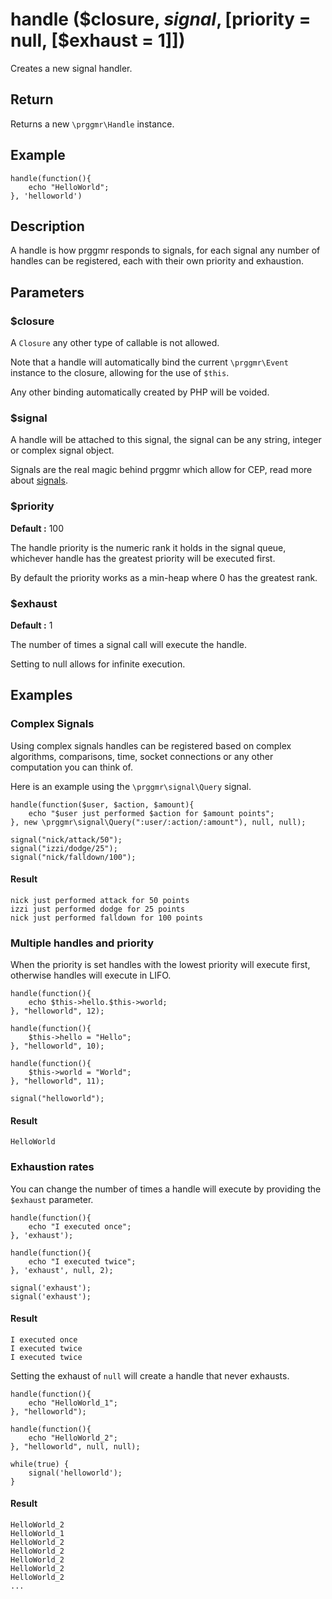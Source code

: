 # handle ($closure, $signal, [$priority = null, [$exhaust = 1]])

Creates a new signal handler.

## Return

Returns a new ```\prggmr\Handle``` instance.

## Example

    handle(function(){
        echo "HelloWorld";
    }, 'helloworld')

## Description

A handle is how prggmr responds to signals, for each signal any number of handles can be registered, each with their own priority and exhaustion.

## Parameters

### $closure

A ```Closure``` any other type of callable is not allowed.

Note that a handle will automatically bind the current ```\prggmr\Event``` instance to the closure, allowing for the use of ```$this```. 

Any other binding automatically created by PHP will be voided.

### $signal

A handle will be attached to this signal, the signal can be any string, integer or complex signal object.

Signals are the real magic behind prggmr which allow for CEP, read more about <a href="signals.html">signals</a>.

### $priority
__Default :__ 100

The handle priority is the numeric rank it holds in the signal queue, whichever handle has the greatest priority will be executed first.

By default the priority works as a min-heap where 0 has the greatest rank.

### $exhaust
__Default :__ 1

The number of times a signal call will execute the handle.

Setting to null allows for infinite execution.

## Examples

### Complex Signals

Using complex signals handles can be registered based on complex algorithms, comparisons, time, socket connections or 
any other computation you can think of.

Here is an example using the ```\prggmr\signal\Query``` signal.

    handle(function($user, $action, $amount){
        echo "$user just performed $action for $amount points";
    }, new \prggmr\signal\Query(":user/:action/:amount"), null, null);

    signal("nick/attack/50");
    signal("izzi/dodge/25");
    signal("nick/falldown/100");

#### Result

    nick just performed attack for 50 points
    izzi just performed dodge for 25 points
    nick just performed falldown for 100 points

### Multiple handles and priority

When the priority is set handles with the lowest priority will execute first, otherwise handles will
execute in LIFO.

    handle(function(){
        echo $this->hello.$this->world;
    }, "helloworld", 12);

    handle(function(){
        $this->hello = "Hello";
    }, "helloworld", 10);

    handle(function(){
        $this->world = "World";
    }, "helloworld", 11);

    signal("helloworld");

#### Result

    HelloWorld

### Exhaustion rates

You can change the number of times a handle will execute by providing the ```$exhaust``` parameter.

    handle(function(){
        echo "I executed once";
    }, 'exhaust');

    handle(function(){
        echo "I executed twice";
    }, 'exhaust', null, 2);

    signal('exhaust');
    signal('exhaust');

#### Result

    I executed once
    I executed twice
    I executed twice

Setting the exhaust of ```null``` will create a handle that never exhausts.

    handle(function(){
        echo "HelloWorld_1";
    }, "helloworld");

    handle(function(){
        echo "HelloWorld_2";
    }, "helloworld", null, null);

    while(true) {
        signal('helloworld');
    }

#### Result
    
    HelloWorld_2
    HelloWorld_1
    HelloWorld_2
    HelloWorld_2
    HelloWorld_2
    HelloWorld_2
    HelloWorld_2
    ...